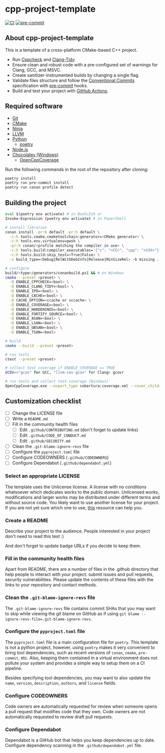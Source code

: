 # cpp-project-template

[![CI](https://github.com/b1ackviking/cpp-project-template/actions/workflows/ci.yml/badge.svg)](https://github.com/b1ackviking/cpp-project-template/actions/workflows/ci.yml)
[![pre-commit](https://img.shields.io/badge/pre--commit-enabled-brightgreen?logo=pre-commit)](https://pre-commit.com)

## About cpp-project-template

This is a template of a cross-platform CMake-based C++ project.

- Run [Cppcheck](http://cppcheck.net/) and [Clang-Tidy](https://clang.llvm.org/extra/clang-tidy/).
- Ensure clean and robust code with a pre-configured set of warnings for Clang, GCC, and MSVC.
- Create sanitizer-instrumented builds by changing a single flag.
- Validate files structure and follow
the [Conventional Commits](https://www.conventionalcommits.org/en/v1.0.0/)
specification with [pre-commit](https://pre-commit.com/) hooks.
- Build and test your project with [GitHub Actions](https://github.com/features/actions).

## Required software

- [Git](https://git-scm.com/)
- [CMake](https://cmake.org/)
- [Ninja](https://ninja-build.org/)
- [LLVM](https://releases.llvm.org/)
- [Python](https://www.python.org/)
  - [poetry](https://python-poetry.org/)
- [Node.js](https://nodejs.dev/download/)
- [Chocolatey (Windows)](https://chocolatey.org/)
  - [OpenCppCoverage](https://community.chocolatey.org/packages/opencppcoverage)

Run the following commands in the root of the repository after cloning:

```bash
poetry install
poetry run pre-commit install
poetry run conan profile detect
```

## Building the project

```bash
eval $(poetry env activate) # in Bash/Zsh or
Invoke-Expression (poetry env activate) # in PowerShell

# install libraries
conan install -pr:b default -pr:h default \
  -c:h tools.cmake.cmaketoolchain:generator=<CMake generator> \
  -c:h tools.env.virtualenv=pwsh \
  -pr:h conan/<profile matching the compiler in use> \
  -c:h tools.build:compiler_executables='{"c": "<CC>", "cpp": "<CXX>"}' \
  -c:h tools.build:skip_test=<True|False> \
  -s build_type=<Debug|RelWithDebInfo|Release|MinSizeRel> -b missing .

# configure
build/<type>/generators/conanbuild.ps1 && # on Windows
cmake --preset <preset> \
  -D ENABLE_CPPCHECK=<bool> \
  -D ENABLE_CLANG_TIDY=<bool> \
  -D ENABLE_IPO=<bool> \
  -D ENABLE_CACHE=<bool> \
  -D CACHE_OPTION=<ccache or sccache> \
  -D ENABLE_COVERAGE=<bool> \
  -D ENABLE_HARDENINGS=<bool> \
  -D ENABLE_FORTIFY_SOURCE=<bool> \
  -D ENABLE_ASAN=<bool> \
  -D ENABLE_LSAN=<bool> \
  -D ENABLE_UBSAN=<bool> \
  -D ENABLE_TSAN=<bool>

# build
cmake --build --preset <preset>

# run tests
ctest --preset <preset>

# collect test coverage if ENABLE_COVERAGE == TRUE
GCOV=<"gcov" for GCC, "llvm-cov gcov" for Clang> gcovr

# run tests and collect test coverage (Windows)
OpenCppCoverage.exe --export_type cobertura:coverage.xml --cover_children -- ctest --preset <preset>
```

## Customization checklist

- [ ] Change the LICENSE file
- [ ] Write a `README.md`
- [ ] Fill in the community health files
  - [ ] Edit `.github/CONTRIBUTING.md` (don't forget to update links)
  - [ ] Edit `.github/CODE_OF_CONDUCT.md`
  - [ ] Edit `.github/SECURITY.md`
- [ ] Clean the `.git-blame-ignore-revs` file
- [ ] Configure the `pyproject.toml` file
- [ ] Configure CODEOWNERS (`.github/CODEOWNERS`)
- [ ] Configure Dependabot (`.github/dependabot.yml`)

### Select an appropriate LICENSE

The template uses the Unlicense license.
A license with no conditions whatsoever which dedicates works to the public domain.
Unlicensed works, modifications and larger works may be distributed
under different terms and without source code.
You likely want to use another license for your project.
If you are not yet sure which one to use,
[this](https://choosealicense.com/) resource can help you.

### Create a README

Describe your project to the audience.
People interested in your project don't need to read this text :)

And don't forget to update badge URLs if you decide to keep them.

### Fill in the community health files

Apart from README, there are a number of files in the .github directory
that help people to interact with your project:
submit issues and pull requests, security vulnerabilities.
Please update the contents of these files with the links to your repository and contact methods.

### Clean the `.git-blame-ignore-revs` file

The `.git-blame-ignore-revs` file contains commit SHAs that you may want to skip
while viewing the git blame on GitHub as if using `git blame --ignore-revs-file=.git-blame-ignore-revs`.

### Configure the `pyproject.toml` file

The `pyproject.toml` file is a main configuration file for `poetry`.
This template is not a python project, however, using `poetry` makes it
very convenient to bring tool dependencies,
such as recent versions of `conan`, `cmake`, `pre-commit`, etc.
Also, keeping them contained in a virtual environment does not pollute
your system and provides a simple way to setup them on a CI pipeline.

Besides specifying tool dependencies, you may want to also update
the `name`, `version`, `description`, `authors`, and `license` fields.

### Configure CODEOWNERS

Code owners are automatically requested for review
when someone opens a pull request that modifies code that they own.
Code owners are not automatically requested to review draft pull requests.

### Configure Dependabot

Dependabot is a GitHub bot that helps you keep dependencies up to date.
Configure dependency scanning in the `.github/dependabot.yml` file.
